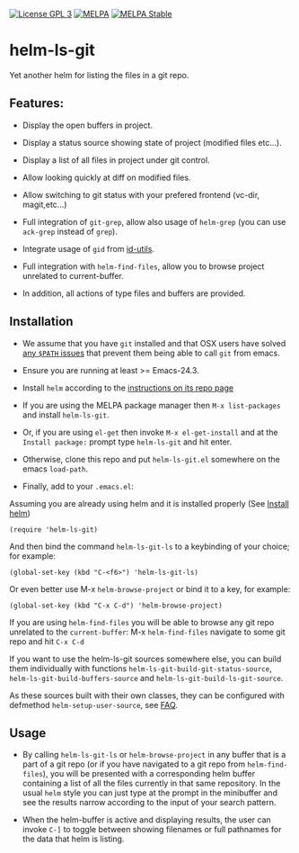 <p><a href="http://www.gnu.org/licenses/gpl-3.0.txt"><img src="https://img.shields.io/badge/license-GPL_3-green.svg" alt="License GPL 3" /></a>
<a href="http://melpa.org/#/helm-ls-git"><img src="http://melpa.org/packages/helm-ls-git-badge.svg" alt="MELPA" title="" /></a>
<a href="http://stable.melpa.org/#/helm-ls-git"><img src="http://stable.melpa.org/packages/helm-ls-git-badge.svg" alt="MELPA Stable" title="" /></a></p>

# helm-ls-git

Yet another helm for listing the files in a git repo.

## Features:

* Display the open buffers in project.

* Display a status source showing state of project (modified files etc...).

* Display a list of all files in project under git control.

* Allow looking quickly at diff on modified files.

* Allow switching to git status with your prefered frontend (vc-dir, magit,etc...)

* Full integration of `git-grep`, allow also usage of `helm-grep` (you can use `ack-grep` instead of `grep`).

* Integrate usage of `gid` from [id-utils](https://www.gnu.org/software/idutils/).

* Full integration with `helm-find-files`, allow you to browse project unrelated to current-buffer.

* In addition, all actions of type files and buffers are provided.

## Installation

* We assume that you have `git` installed and that OSX users have
  solved [any `$PATH` issues](https://gist.github.com/jhrr/8852178)
  that prevent them being able to call `git` from emacs.

* Ensure you are running at least >= Emacs-24.3.

* Install `helm` according to the [instructions on its repo
  page](https://github.com/emacs-helm/helm#getting-started)

* If you are using the MELPA package manager then `M-x list-packages`
  and install `helm-ls-git`.

* Or, if you are using `el-get` then invoke `M-x el-get-install` and at
  the `Install package:` prompt type `helm-ls-git` and hit enter.

* Otherwise, clone this repo and put `helm-ls-git.el` somewhere on the
  emacs `load-path`.

* Finally, add to your `.emacs.el`:

Assuming you are already using helm and it is installed properly (See [Install helm](http://emacs-helm.github.io/helm/))

```elisp
(require 'helm-ls-git)
```

And then bind the command `helm-ls-git-ls` to a keybinding of your
choice; for example:

```elisp
(global-set-key (kbd "C-<f6>") 'helm-ls-git-ls)
```

Or even better use M-x `helm-browse-project` or bind it to a key, for example:

```elisp
(global-set-key (kbd "C-x C-d") 'helm-browse-project)
```

If you are using `helm-find-files` you will be able to browse any git repo unrelated
to the `current-buffer`:
M-x `helm-find-files`
navigate to some git repo and hit `C-x C-d`

If you want to use the helm-ls-git sources somewhere else, you can build them individually with functions
`helm-ls-git-build-git-status-source`, `helm-ls-git-build-buffers-source` and `helm-ls-git-build-ls-git-source`.

As these sources built with their own classes, they can be configured with defmethod `helm-setup-user-source`,
see [FAQ](https://github.com/emacs-helm/helm/wiki/FAQ#why-is-a-customizable-helm-source-nil).

## Usage

* By calling `helm-ls-git-ls` or `helm-browse-project` in any buffer that is a part of a git
  repo (or if you have navigated to a git repo from `helm-find-files`),
  you will be presented with a corresponding helm buffer
  containing a list of all the files currently in that same
  repository. In the usual `helm` style you can just type at the
  prompt in the minibuffer and see the results narrow according to the
  input of your search pattern.

* When the helm-buffer is active and displaying results, the user can
  invoke `C-]` to toggle between showing filenames or full pathnames
  for the data that helm is listing.
